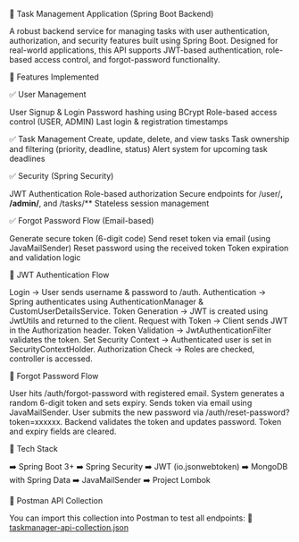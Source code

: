 📝 Task Management Application (Spring Boot Backend)

A robust backend service for managing tasks with user authentication, authorization, and security features built using Spring Boot. Designed for real-world applications, this API supports JWT-based authentication, role-based access control, and forgot-password functionality.

🚀 Features Implemented

✅ User Management

User Signup & Login
Password hashing using BCrypt
Role-based access control (USER, ADMIN)
Last login & registration timestamps

✅ Task Management
Create, update, delete, and view tasks
Task ownership and filtering (priority, deadline, status)
Alert system for upcoming task deadlines

✅ Security (Spring Security)

JWT Authentication
Role-based authorization
Secure endpoints for /user/**, /admin/**, and /tasks/**
Stateless session management

✅ Forgot Password Flow (Email-based)

Generate secure token (6-digit code)
Send reset token via email (using JavaMailSender)
Reset password using the received token
Token expiration and validation logic

🔐 JWT Authentication Flow

Login → User sends username & password to /auth.
Authentication → Spring authenticates using AuthenticationManager & CustomUserDetailsService.
Token Generation → JWT is created using JwtUtils and returned to the client.
Request with Token → Client sends JWT in the Authorization header.
Token Validation → JwtAuthenticationFilter validates the token.
Set Security Context → Authenticated user is set in SecurityContextHolder.
Authorization Check → Roles are checked, controller is accessed.

🔁 Forgot Password Flow

User hits /auth/forgot-password with registered email.
System generates a random 6-digit token and sets expiry.
Sends token via email using JavaMailSender.
User submits the new password via /auth/reset-password?token=xxxxxx.
Backend validates the token and updates password.
Token and expiry fields are cleared.

🧾 Tech Stack

➡️ Spring Boot 3+
➡️ Spring Security
➡️ JWT (io.jsonwebtoken)
➡️ MongoDB with Spring Data
➡️ JavaMailSender
➡️ Project Lombok

🧪 Postman API Collection

You can import this collection into Postman to test all endpoints:
📄 [taskmanager-api-collection.json](./taskmanager-api-collection.json)
